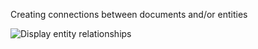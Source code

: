 Creating connections between documents and/or entities

![Display entity relationships](http://g.recordit.co/2yb85Zop9N.gif)